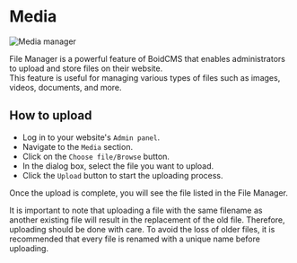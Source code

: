 # Media

![Media manager](https://boidcms.github.io/_media/media.png)

File Manager is a powerful feature of BoidCMS that enables administrators to upload and store files on their website.     
This feature is useful for managing various types of files such as images, videos, documents, and more.

## How to upload

- Log in to your website's `Admin panel`.
- Navigate to the `Media` section.
- Click on the `Choose file/Browse` button.
- In the dialog box, select the file you want to upload.
- Click the `Upload` button to start the uploading process.

Once the upload is complete, you will see the file listed in the File Manager.

It is important to note that uploading a file with the same filename as another existing file will result in the replacement of the old file. Therefore, uploading should be done with care. To avoid the loss of older files, it is recommended that every file is renamed with a unique name before uploading.
